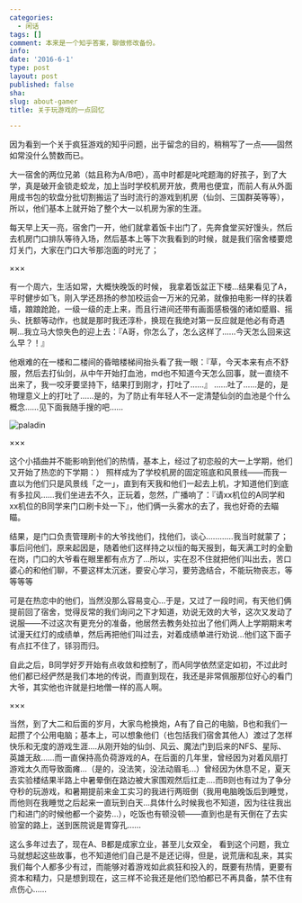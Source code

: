 ```yaml
---
categories:
  - 闲话
tags: []
comment: 本来是一个知乎答案，聊做修改备份。
info: 
date: '2016-6-1'
type: post
layout: post
published: false
sha: 
slug: about-gamer
title: 关于玩游戏的一点回忆

---
```


因为看到一个关于疯狂游戏的知乎问题，出于留念的目的，稍稍写了一点——固然如常没什么赞数而已。

大一宿舍的两位兄弟（姑且称为A/B吧），高中时都是叱咤题海的好孩子，到了大学，真是破开金锁走蛟龙，加上当时学校机房开放，费用也便宜，而前人有从外面用成书包的软盘分批切割搬运了当时流行的游戏到机房（仙剑、三国群英等等），所以，他们基本上就开始了整个大一以机房为家的生涯。

每天早上天一亮，宿舍门一开，他们就拿着饭卡出门了，先奔食堂买好馒头，然后去机房门口排队等待入场，然后基本上等下次我看到的时候，就是我们宿舍楼要熄灯关门，大家在门口大爷那泡面的时光了；

×××

有一个周六，生活如常，大概快晚饭的时候， 我拿着饭盆正下楼...结果看见了A，平时健步如飞，刚入学还昂扬的参加校运会一万米的兄弟，就像拍电影一样的扶着墙，踉踉跄跄，一级一级的走上来，而且行进间还带有画面感极强的诸如蹙眉、摇头、抚额等动作，也就是那时我还淳朴，换现在我绝对第一反应就是他必有奇遇啊...我立马大惊失色的迎上去：『A哥，你怎么了，怎么这样了……今天怎么回来这么早？！』

他艰难的在一楼和二楼间的昏暗楼梯间抬头看了我一眼：『草，今天本来有点不舒服，然后去打仙剑，从中午开始打血池，md也不知道今天怎么回事，就一直绕不出来了，我一咬牙要坚持下，结果打到刚才，打吐了……』 ……吐了……是的，是物理意义上的打吐了……是的，为了防止有年轻人不一定清楚仙剑的血池是个什么概念……见下面我随手搜的吧……

![paladin](https://pic3.zhimg.com/e185225439e3d6f1c47ab4fee2ffa36a_b.jpg) 


×××

这个小插曲并不能影响到他们的热情，基本上，经过了初恋般的大一上学期，他们又开始了热恋的下学期：） 照样成为了学校机房的固定班底和风景线——而我一直以为他们只是风景线「之一」，直到有天我和他们一起去上机，才知道他们到底有多拉风……我们坐进去不久，正玩着，忽然，广播响了：『请xx机位的A同学和xx机位的B同学来门口刷卡处一下』，他们俩一头雾水的去了，我也好奇的去瞄瞄。

结果，是门口负责管理刷卡的大爷找他们，找他们，谈心…………我当时就蒙了；事后问他们，原来起因是，随着他们这样持之以恒的每天报到，每天满工时的全勤在岗，门口的大爷看在眼里都有点方了...所以，实在忍不住就把他们叫出去，苦口婆心的和他们聊，不要这样太沉迷，要安心学习，要劳逸结合，不能玩物丧志，等等等等

可是在热恋中的他们，当然没那么容易变心...于是，又过了一段时间，有天他们俩提前回了宿舍，觉得反常的我们询问之下才知道，劝说无效的大爷，这次又发动了说服——不过这次有更充分的准备，他居然去教务处拉出了他们两人上学期期末考试漫天红灯的成绩单，然后再把他们叫过去，对着成绩单进行劝说...他们这下面子有点扛不住了，铩羽而归。

自此之后，B同学好歹开始有点收敛和控制了，而A同学依然坚定如初，不过此时他们都已经俨然是我们本地的传说，而直到现在，我还是非常佩服那位好心的看门大爷，其实他也许就是扫地僧一样的高人啊。

×××

当然，到了大二和后面的岁月，大家鸟枪换炮，A有了自己的电脑，B也和我们一起攒了个公用电脑；基本上，可以想象他们（也包括我们宿舍其他人）渡过了怎样快乐和无度的游戏生涯....从刚开始的仙剑、风云、魔法门到后来的NFS、星际、英雄无敌……而一直保持高负荷游戏的A，在后面的几年里，曾经因为对着风扇打游戏太久而导致面瘫...（是的，没法笑，没法动眉毛...）曾经因为休息不足，夏天去实验楼结果半路上中暑晕倒在路边被大家围观然后扛走....而B则也有过为了争分夺秒的玩游戏，和暑期提前来金工实习的我进行两班倒（我用电脑晚饭后到睡觉，而他则在我睡觉之后起来一直玩到白天...具体什么时候我也不知道，因为往往我出门和进门的时候他都一个姿势...），吃饭也有顿没顿——直到也是有天倒在了去实验室的路上，送到医院说是胃穿孔……

这么多年过去了，现在A、B都是成家立业，甚至儿女双全， 看到这个问题，我立马就想起这些故事，也不知道他们自己是不是还记得，但是，说荒唐和乱来，其实我们每个人都多少有过，而能够对着游戏如此疯狂和投入的，既要有热情，更要有资本和精力，只是想到现在，这三样不论我还是他们恐怕都已不再具备，禁不住有点伤心……

